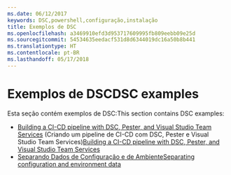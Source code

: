 ```yaml
---
ms.date: 06/12/2017
keywords: DSC,powershell,configuração,instalação
title: Exemplos de DSC
ms.openlocfilehash: a3469910efd3d953717609995fb809eebb09e25d
ms.sourcegitcommit: 54534635eedacf531d8d6344019dc16a50b8b441
ms.translationtype: HT
ms.contentlocale: pt-BR
ms.lasthandoff: 05/17/2018
---
```

# <a name="dsc-examples"></a><span data-ttu-id="9e400-103">Exemplos de DSC</span><span class="sxs-lookup"><span data-stu-id="9e400-103">DSC examples</span></span>

<span data-ttu-id="9e400-104">Esta seção contém exemplos de DSC:</span><span class="sxs-lookup"><span data-stu-id="9e400-104">This section contains DSC examples:</span></span>

- <span data-ttu-id="9e400-105">[Building a CI-CD pipeline with DSC, Pester, and Visual Studio Team Services](dscCiCd.md) (Criando um pipeline de CI-CD com DSC, Pester e Visual Studio Team Services)</span><span class="sxs-lookup"><span data-stu-id="9e400-105">[Building a CI-CD pipeline with DSC, Pester, and Visual Studio Team Services](dscCiCd.md)</span></span>
- [<span data-ttu-id="9e400-106">Separando Dados de Configuração e de Ambiente</span><span class="sxs-lookup"><span data-stu-id="9e400-106">Separating configuration and environment data</span></span>](separatingEnvData.md)